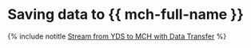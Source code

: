 # Saving data to {{ mch-full-name }}

{% include notitle [Stream from YDS to MCH with Data Transfer](../../_tutorials/dataplatform/yds-to-clickhouse.md) %}
